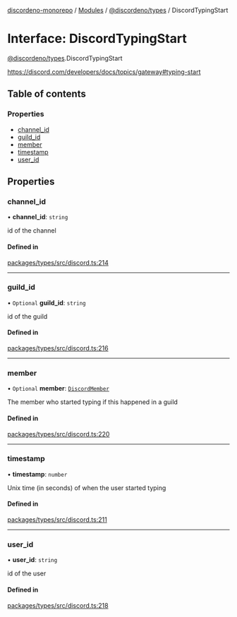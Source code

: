 [discordeno-monorepo](../README.md) / [Modules](../modules.md) / [@discordeno/types](../modules/discordeno_types.md) / DiscordTypingStart

# Interface: DiscordTypingStart

[@discordeno/types](../modules/discordeno_types.md).DiscordTypingStart

https://discord.com/developers/docs/topics/gateway#typing-start

## Table of contents

### Properties

- [channel_id](discordeno_types.DiscordTypingStart.md#channel_id)
- [guild_id](discordeno_types.DiscordTypingStart.md#guild_id)
- [member](discordeno_types.DiscordTypingStart.md#member)
- [timestamp](discordeno_types.DiscordTypingStart.md#timestamp)
- [user_id](discordeno_types.DiscordTypingStart.md#user_id)

## Properties

### channel_id

• **channel_id**: `string`

id of the channel

#### Defined in

[packages/types/src/discord.ts:214](https://github.com/deepsarda/discordeno/blob/c6dc30bb/packages/types/src/discord.ts#L214)

---

### guild_id

• `Optional` **guild_id**: `string`

id of the guild

#### Defined in

[packages/types/src/discord.ts:216](https://github.com/deepsarda/discordeno/blob/c6dc30bb/packages/types/src/discord.ts#L216)

---

### member

• `Optional` **member**: [`DiscordMember`](discordeno_types.DiscordMember.md)

The member who started typing if this happened in a guild

#### Defined in

[packages/types/src/discord.ts:220](https://github.com/deepsarda/discordeno/blob/c6dc30bb/packages/types/src/discord.ts#L220)

---

### timestamp

• **timestamp**: `number`

Unix time (in seconds) of when the user started typing

#### Defined in

[packages/types/src/discord.ts:211](https://github.com/deepsarda/discordeno/blob/c6dc30bb/packages/types/src/discord.ts#L211)

---

### user_id

• **user_id**: `string`

id of the user

#### Defined in

[packages/types/src/discord.ts:218](https://github.com/deepsarda/discordeno/blob/c6dc30bb/packages/types/src/discord.ts#L218)

